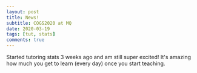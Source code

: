 ```yaml
---
layout: post
title: News!
subtitle: COGS2020 at MQ
date: 2020-03-19
tags: [tut, stats]
comments: true
---
```


Started tutoring stats 3 weeks ago and am still super excited! It's amazing how much you get to learn (every day) once you start teaching.
